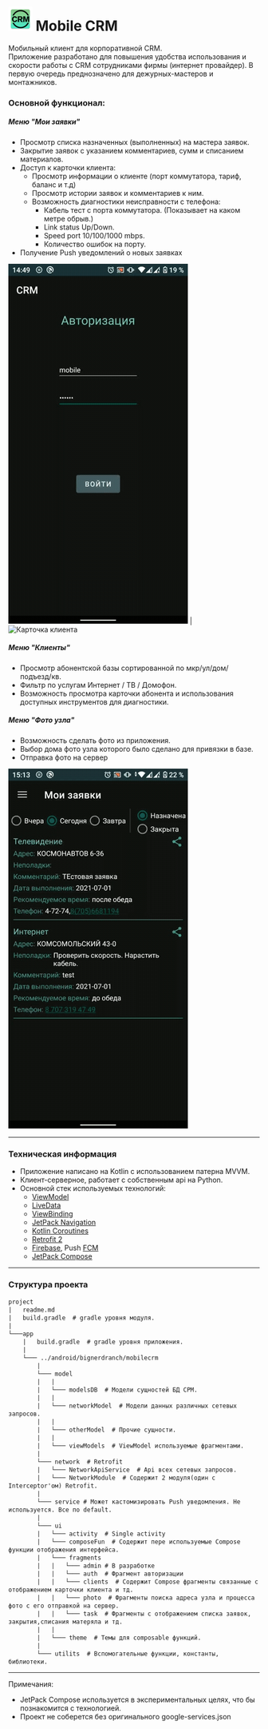 # ![crm logo](./app/src/main/res/mipmap-mdpi/ic_launcher.png) Mobile CRM

Мобильный клиент для корпоративной CRM.  
Приложение разработано для повышения удобства использования и  
скорости работы с CRM сотрудниками фирмы (интернет провайдер).
В первую очередь преднозначено для дежурных-мастеров и монтажников.

### Основной функционал:

##### _Меню "Мои заявки"_
* Просмотр списка назначенных (выполненных) на мастера заявок.
* Закрытие заявок с указанием комментариев, сумм и списанием материалов.
* Доступ к карточки клиента:
  * Просмотр информации о клиенте (порт коммутатора, тариф, баланс и т.д)
  * Просмотр истории заявок и комментариев к ним.
  * Возможность диагностики неисправности с телефона:
    * Кабель тест с порта коммутатора. (Показывает на каком метре обрыв.)
    * Link status Up/Down.
    * Speed port 10/100/1000 mbps.
    * Количество ошибок на порту.
* Получение Push уведомлений о новых заявках

![Мои заявки](task.gif) | ![Карточка клиента](client_card.gif)

##### __Меню "Клиенты"__
* Просмотр абонентской базы сортированной по мкр/ул/дом/подъезд/кв.
* Фильтр по услугам Интернет / ТВ / Домофон.
* Возможность просмотра карточки абонента и использования доступных
инструментов для диагностики.


##### _Меню "Фото узла"_
* Возможность сделать фото из приложения.
* Выбор дома фото узла которого было сделано для привязки в базе.
* Отправка фото на сервер

![Поиск клиента](clients.gif)
***

### Техническая информация
* Приложение написано на Kotlin с использованием патерна MVVM.
* Клиент-серверное, работает с собственным api на Python.
* Основной стек используемых технологий:
  * [ViewModel](https://developer.android.com/topic/libraries/architecture/viewmodel)
  * [LiveData](https://developer.android.com/topic/libraries/architecture/livedata)
  * [ViewBinding](https://developer.android.com/topic/libraries/view-binding)
  * [JetPack Navigation](https://developer.android.com/guide/navigation/navigation-getting-started)
  * [Kotlin Coroutines](https://developer.android.com/kotlin/coroutines)
  * [Retrofit 2](https://square.github.io/retrofit/)
  * [Firebase](https://firebase.google.com), Push [FCM](https://firebase.google.com/docs/cloud-messaging)
  * [JetPack Compose](https://developer.android.com/jetpack/compose)

***

### Структура проекта
```
project
|   readme.md
|   build.gradle  # gradle уровня модуля.
|
└───app
    |   build.gradle  # gradle уровня приложения.
    |
    └─── ../android/bignerdranch/mobilecrm
        |
        └─── model 
        |   |
        |   └─── modelsDB  # Модели сущностей БД СРМ.
        |   |
        |   └─── networkModel  # Модели данных различных сетевых запросов.
        |   |
        |   └─── otherModel  # Прочие сущности.
        |   |
        |   └─── viewModels  # ViewModel используемые фрагментами.
        |
        └─── network  # Retrofit
        |   └─── NetworkApiService  # Api всех сетевых запросов.
        |   └─── NetworkModule  # Содержит 2 модуля(один с Interceptor'ом) Retrofit.
        |
        └─── service # Может кастомизировать Push уведомления. Не используется. Все по default.
        |
        └─── ui
        |   └─── activity  # Single activity
        |   └─── composeFun  # Содержит пере используемые Compose функции отображения интерфейса.
        |   └─── fragments 
        |   |   └─── admin # В разработке
        |   |   └─── auth  # Фрагмент авторизации
        |   |   └─── clients  # Содержит Compose фрагменты связанные с отображением карточки клиента и тд.
        |   |   └─── photo  # Фрагменты поиска адреса узла и процесса фото с его отправкой на сервер.
        |   |   └─── task  # Фрагменты с отображением списка заявок, закрытия,списания матеряла и тд.
        |   |
        |   └─── theme  # Темы для composable функций.
        |
        └─── utilits  # Вспомогательные функции, константы, библиотеки.
```
***
Примечания:
* JetPack Compose используется в экспериментальных целях, что бы познакомится с технологией.
* Проект не соберется без оригинального google-services.json
